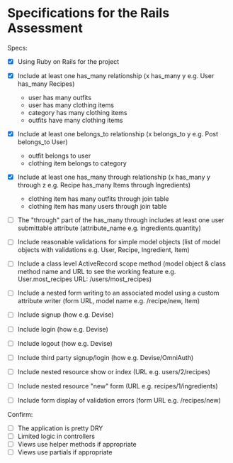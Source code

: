 # Specifications for the Rails Assessment

Specs:
- [x] Using Ruby on Rails for the project

- [x] Include at least one has_many relationship (x has_many y e.g. User has_many Recipes)
    - user has many outfits
    - user has many clothing items
    - category has many clothing items
    - outfits have many clothing items

- [x] Include at least one belongs_to relationship (x belongs_to y e.g. Post belongs_to User)
    - outfit belongs to user
    - clothing item belongs to category

- [x] Include at least one has_many through relationship (x has_many y through z e.g. Recipe has_many Items through Ingredients)
    - clothing item has many outfits through join table
    - clothing item has many users through join table

- [ ] The "through" part of the has_many through includes at least one user submittable attribute (attribute_name e.g. ingredients.quantity)
- [ ] Include reasonable validations for simple model objects (list of model objects with validations e.g. User, Recipe, Ingredient, Item)
- [ ] Include a class level ActiveRecord scope method (model object & class method name and URL to see the working feature e.g. User.most_recipes URL: /users/most_recipes)
- [ ] Include a nested form writing to an associated model using a custom attribute writer (form URL, model name e.g. /recipe/new, Item)
- [ ] Include signup (how e.g. Devise)
- [ ] Include login (how e.g. Devise)
- [ ] Include logout (how e.g. Devise)
- [ ] Include third party signup/login (how e.g. Devise/OmniAuth)
- [ ] Include nested resource show or index (URL e.g. users/2/recipes)
- [ ] Include nested resource "new" form (URL e.g. recipes/1/ingredients)
- [ ] Include form display of validation errors (form URL e.g. /recipes/new)

Confirm:
- [ ] The application is pretty DRY
- [ ] Limited logic in controllers
- [ ] Views use helper methods if appropriate
- [ ] Views use partials if appropriate
